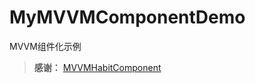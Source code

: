 # MyMVVMComponentDemo
MVVM组件化示例

> **感谢：** [MVVMHabitComponent](https://github.com/goldze/MVVMHabitComponent)
